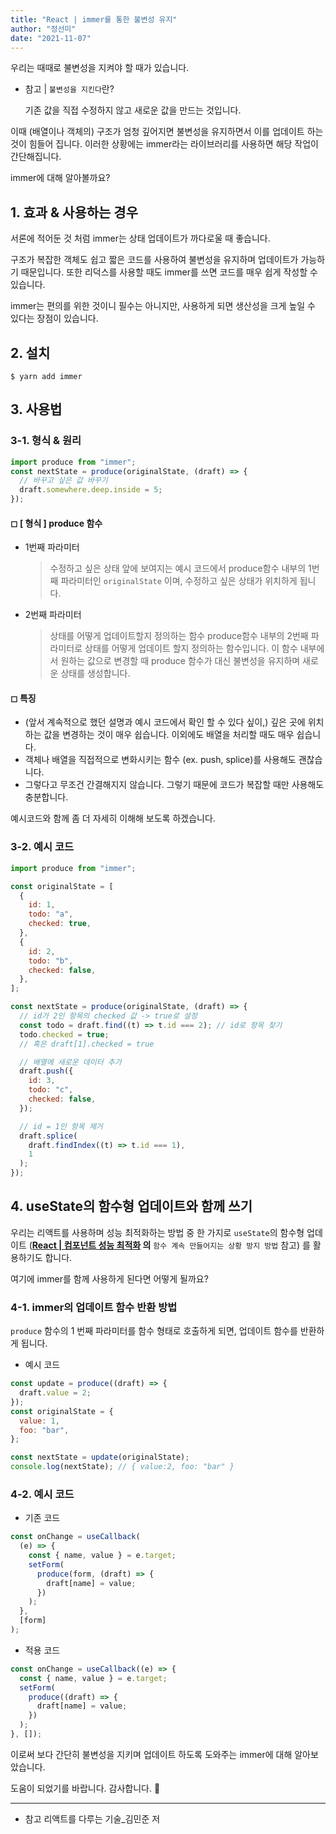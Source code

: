 ```yaml
---
title: "React | immer를 통한 불변성 유지"
author: "정선미"
date: "2021-11-07"
---
```


우리는 때때로 불변성을 지켜야 할 때가 있습니다.

- 참고 | `불변성을 지킨다`란?

  기존 값을 직접 수정하지 않고 새로운 값을 만드는 것입니다.

이때 (배열이나 객체의) 구조가 엄청 깊어지면 불변성을 유지하면서 이를 업데이트 하는 것이 힘들어 집니다. 이러한 상황에는 immer라는 라이브러리를 사용하면 해당 작업이 간단해집니다.

immer에 대해 알아볼까요?

## 1. 효과 & 사용하는 경우

서론에 적어둔 것 처럼 immer는 상태 업데이트가 까다로울 때 좋습니다.

구조가 복잡한 객체도 쉽고 짧은 코드를 사용하여 불변성을 유지하며 업데이트가 가능하기 때문입니다. 또한 리덕스를 사용할 때도 immer를 쓰면 코드를 매우 쉽게 작성할 수 있습니다.

immer는 편의를 위한 것이니 필수는 아니지만, 사용하게 되면 생산성을 크게 높일 수 있다는 장점이 있습니다.

## 2. 설치

`$ yarn add immer`

## 3. 사용법

### 3-1. 형식 & 원리

```jsx
import produce from "immer";
const nextState = produce(originalState, (draft) => {
  // 바꾸고 싶은 값 바꾸기
  draft.somewhere.deep.inside = 5;
});
```

#### ◻ [ 형식 ] produce 함수

- 1번째 파라미터
  > 수정하고 싶은 상태
  > 앞에 보여지는 예시 코드에서 produce함수 내부의 1번 째 파라미터인 `originalState` 이며, 수정하고 싶은 상태가 위치하게 됩니다.
- 2번째 파라미터
  > 상태를 어떻게 업데이트할지 정의하는 함수
  > produce함수 내부의 2번째 파라미터로 상태를 어떻게 업데이트 할지 정의하는 함수입니다.
  > 이 함수 내부에서 원하는 값으로 변경할 때 produce 함수가 대신 불변성을 유지하며 새로운 상태를 생성합니다.

#### ◻ 특징

- (앞서 계속적으로 했던 설명과 예시 코드에서 확인 할 수 있다 싶이,) 깊은 곳에 위치하는 값을 변경하는 것이 매우 쉽습니다.
  이외에도 배열을 처리할 때도 매우 쉽습니다.
- 객체나 배열을 직접적으로 변화시키는 함수 (ex. push, splice)를 사용해도 괜찮습니다.
- 그렇다고 무조건 간결해지지 않습니다.
  그렇기 때문에 코드가 복잡할 때만 사용해도 충분합니다.

예시코드와 함께 좀 더 자세히 이해해 보도록 하겠습니다.

### 3-2. 예시 코드

```jsx
import produce from "immer";

const originalState = [
  {
    id: 1,
    todo: "a",
    checked: true,
  },
  {
    id: 2,
    todo: "b",
    checked: false,
  },
];

const nextState = produce(originalState, (draft) => {
  // id가 2인 항목의 checked 값 -> true로 설정
  const todo = draft.find((t) => t.id === 2); // id로 항목 찾기
  todo.checked = true;
  // 혹은 draft[1].checked = true

  // 배열에 새로운 데이터 추가
  draft.push({
    id: 3,
    todo: "c",
    checked: false,
  });

  // id = 1인 항목 제거
  draft.splice(
    draft.findIndex((t) => t.id === 1),
    1
  );
});
```

## 4. useState의 함수형 업데이트와 함께 쓰기

우리는 리액트를 사용하며 성능 최적화하는 방법 중 한 가지로 `useState`의 함수형 업데이트 (**[React | 컴포넌트 성능 최적화](https://velog.io/@katej927/React-%EC%BB%B4%ED%8F%AC%EB%84%8C%ED%8A%B8-%EC%84%B1%EB%8A%A5-%EC%B5%9C%EC%A0%81%ED%99%94) 의** `함수 계속 만들어지는 상황 방지 방법` 참고) 를 활용하기도 합니다.

여기에 immer를 함께 사용하게 된다면 어떻게 될까요?

### 4-1. immer의 업데이트 함수 반환 방법

`produce` 함수의 1 번째 파라미터를 함수 형태로 호출하게 되면, 업데이트 함수를 반환하게 됩니다.

- 예시 코드

```jsx
const update = produce((draft) => {
  draft.value = 2;
});
const originalState = {
  value: 1,
  foo: "bar",
};

const nextState = update(originalState);
console.log(nextState); // { value:2, foo: "bar" }
```

### 4-2. 예시 코드

- 기존 코드

```jsx
const onChange = useCallback(
  (e) => {
    const { name, value } = e.target;
    setForm(
      produce(form, (draft) => {
        draft[name] = value;
      })
    );
  },
  [form]
);
```

- 적용 코드

```jsx
const onChange = useCallback((e) => {
  const { name, value } = e.target;
  setForm(
    produce((draft) => {
      draft[name] = value;
    })
  );
}, []);
```

이로써 보다 간단히 불변성을 지키며 업데이트 하도록 도와주는 immer에 대해 알아보았습니다.

도움이 되었기를 바랍니다. 감사합니다. 🙂

---

- 참고
  리액트를 다루는 기술\_김민준 저
